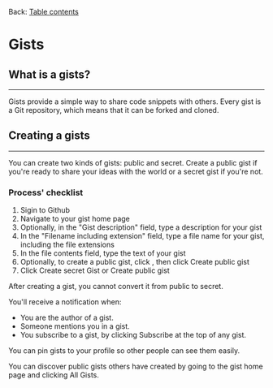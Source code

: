 Back: [Table contents](./1-tablecontent.md)

# Gists

## What is a gists?

---

Gists provide a simple way to share code snippets with others. Every gist is a Git repository, which means that it can be forked and cloned.

## Creating a gists

---

You can create two kinds of gists: public and secret. Create a public gist if you're ready to share your ideas with the world or a secret gist if you're not.

### Process' checklist

1. Sigin to Github
2. Navigate to your gist home page
3. Optionally, in the "Gist description" field, type a description for your gist
4. In the "Filename including extension" field, type a file name for your gist, including the file extensions
5. In the file contents field, type the text of your gist
6. Optionally, to create a public gist, click , then click Create public gist
7. Click Create secret Gist or Create public gist

After creating a gist, you cannot convert it from public to secret.

You'll receive a notification when:

- You are the author of a gist.
- Someone mentions you in a gist.
- You subscribe to a gist, by clicking Subscribe at the top of any gist.

You can pin gists to your profile so other people can see them easily.

You can discover public gists others have created by going to the gist home page and clicking All Gists.
